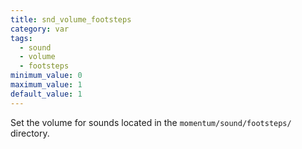 ```yaml
---
title: snd_volume_footsteps
category: var
tags:
  - sound
  - volume
  - footsteps
minimum_value: 0
maximum_value: 1
default_value: 1
---
```


Set the volume for sounds located in the `momentum/sound/footsteps/` directory.
